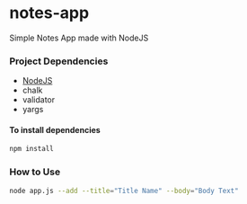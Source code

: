 # notes-app
Simple Notes App made with NodeJS
### Project Dependencies
* [NodeJS](https://nodejs.org/en/ "NodeJS Home")
* chalk
* validator
* yargs
#### To install dependencies
```bash
npm install
```

### How to Use
```bash
node app.js --add --title="Title Name" --body="Body Text"
```
